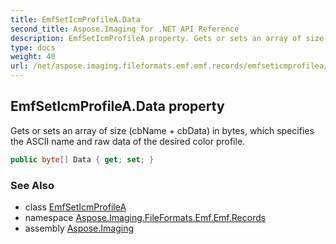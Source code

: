 ```yaml
---
title: EmfSetIcmProfileA.Data
second_title: Aspose.Imaging for .NET API Reference
description: EmfSetIcmProfileA property. Gets or sets an array of size cbName  cbData in bytes which specifies the ASCII name and raw data of the desired color profile
type: docs
weight: 40
url: /net/aspose.imaging.fileformats.emf.emf.records/emfseticmprofilea/data/
---
```

## EmfSetIcmProfileA.Data property

Gets or sets an array of size (cbName + cbData) in bytes, which specifies the ASCII name and raw data of the desired color profile.

```csharp
public byte[] Data { get; set; }
```

### See Also

* class [EmfSetIcmProfileA](../)
* namespace [Aspose.Imaging.FileFormats.Emf.Emf.Records](../../emfseticmprofilea/)
* assembly [Aspose.Imaging](../../../)


